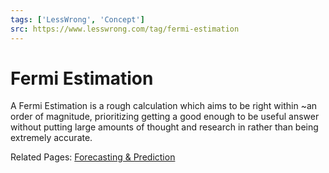 ```yaml
---
tags: ['LessWrong', 'Concept']
src: https://www.lesswrong.com/tag/fermi-estimation
---
```


# Fermi Estimation
A Fermi Estimation is a rough calculation which aims to be right within ~an order of magnitude, prioritizing getting a good enough to be useful answer without putting large amounts of thought and research in rather than being extremely accurate.

Related Pages: [Forecasting & Prediction](https://www.lesswrong.com/tag/forecasting-and-prediction)

